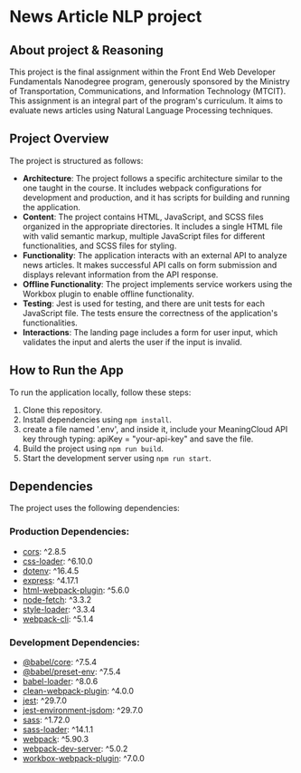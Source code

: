 # News Article NLP project


## About project & Reasoning

This project is the final assignment within the Front End Web Developer Fundamentals Nanodegree program, generously sponsored by the Ministry of Transportation, Communications, and Information Technology (MTCIT). This assignment is an integral part of the program's curriculum. It aims to evaluate news articles using Natural Language Processing techniques. 

## Project Overview

The project is structured as follows:

- **Architecture**: The project follows a specific architecture similar to the one taught in the course. It includes webpack configurations for development and production, and it has scripts for building and running the application.
- **Content**: The project contains HTML, JavaScript, and SCSS files organized in the appropriate directories. It includes a single HTML file with valid semantic markup, multiple JavaScript files for different functionalities, and SCSS files for styling.
- **Functionality**: The application interacts with an external API to analyze news articles. It makes successful API calls on form submission and displays relevant information from the API response.
- **Offline Functionality**: The project implements service workers using the Workbox plugin to enable offline functionality.
- **Testing**: Jest is used for testing, and there are unit tests for each JavaScript file. The tests ensure the correctness of the application's functionalities.
- **Interactions**: The landing page includes a form for user input, which validates the input and alerts the user if the input is invalid. 

## How to Run the App

To run the application locally, follow these steps:

1. Clone this repository.
2. Install dependencies using `npm install`.
3. create a file named '.env', and inside it, include your MeaningCloud API key through typing: apiKey = "your-api-key" and save the file.
4. Build the project using `npm run build`.
5. Start the development server using `npm run start`.

## Dependencies

The project uses the following dependencies:

### Production Dependencies:
- [cors](https://www.npmjs.com/package/cors): ^2.8.5
- [css-loader](https://www.npmjs.com/package/css-loader): ^6.10.0
- [dotenv](https://www.npmjs.com/package/dotenv): ^16.4.5
- [express](https://www.npmjs.com/package/express): ^4.17.1
- [html-webpack-plugin](https://www.npmjs.com/package/html-webpack-plugin): ^5.6.0
- [node-fetch](https://www.npmjs.com/package/node-fetch): ^3.3.2
- [style-loader](https://www.npmjs.com/package/style-loader): ^3.3.4
- [webpack-cli](https://www.npmjs.com/package/webpack-cli): ^5.1.4

### Development Dependencies:
- [@babel/core](https://www.npmjs.com/package/@babel/core): ^7.5.4
- [@babel/preset-env](https://www.npmjs.com/package/@babel/preset-env): ^7.5.4
- [babel-loader](https://www.npmjs.com/package/babel-loader): ^8.0.6
- [clean-webpack-plugin](https://www.npmjs.com/package/clean-webpack-plugin): ^4.0.0
- [jest](https://www.npmjs.com/package/jest): ^29.7.0
- [jest-environment-jsdom](https://www.npmjs.com/package/jest-environment-jsdom): ^29.7.0
- [sass](https://www.npmjs.com/package/sass): ^1.72.0
- [sass-loader](https://www.npmjs.com/package/sass-loader): ^14.1.1
- [webpack](https://www.npmjs.com/package/webpack): ^5.90.3
- [webpack-dev-server](https://www.npmjs.com/package/webpack-dev-server): ^5.0.2
- [workbox-webpack-plugin](https://www.npmjs.com/package/workbox-webpack-plugin): ^7.0.0